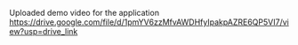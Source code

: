 Uploaded demo video for the application 
https://drive.google.com/file/d/1pmYV6zzMfvAWDHfyIpakpAZRE6QP5VI7/view?usp=drive_link
